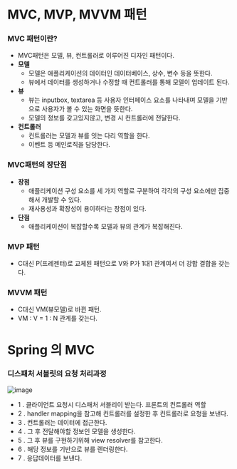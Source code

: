 # MVC, MVP, MVVM 패턴

### MVC 패턴이란?

- MVC패턴은 모델, 뷰, 컨트롤러로 이루어진 디자인 패턴이다.
- **모델**
    - 모델은 애플리케이션의 데이터인 데이터베이스, 상수, 변수 등을 뜻한다.
    - 뷰에서 데이터를 생성하거나 수정할 때 컨트롤러를 통해 모델이 업데이트 된다.
- **뷰**
    - 뷰는 inputbox, textarea 등 사용자 인터페이스 요소를 나타내며 모델을 기반으로 사용자가 볼 수 있는 화면을 뜻한다.
    - 모델의 정보를 갖고있지않고, 변경 시 컨트롤러에 전달한다.
- **컨트롤러**
    - 컨트롤러는 모델과 뷰를 잇는 다리 역할을 한다.
    - 이벤트 등 메인로직을 담당한다.

### MVC패턴의 장단점

- **장점**
    - 애플리케이션 구성 요소를 세 가지 역할로 구분하여 각각의 구성 요소에만 집중해서 개발할 수 있다.
    - 재사용성과 확장성이 용이하다는 장점이 있다.
- **단점**
    - 애플리케이션이 복잡할수록 모델과 뷰의 관계가 복잡해진다.

### MVP 패턴

- C대신 P(프레젠터)로 교체된 패턴으로 V와 P가 1대1 관계여서 더 강합 결합을 갖는다.

### MVVM 패턴

- C대신 VM(뷰모델)로 바뀐 패턴.
- VM : V = 1 : N 관계를 갖는다.

# Spring 의 MVC

### 디스패처 서블릿의 요청 처리과정
![image](https://user-images.githubusercontent.com/76714485/230365755-cf3740ed-3969-4196-9c2b-c1d24ab6c212.png)

- 1 . 클라이언트 요청시 디스패처 서블리이 받는다. 프론트의 컨트롤러 역할
- 2 . handler mapping을 참고해 컨트롤러를 설정한 후 컨트롤러로 요청을 보낸다.
- 3 . 컨트롤러는 데이터에 접근한다.
- 4 . 그 후 전달해야할 정보인 모델을 생성한다.
- 5 . 그 후 뷰를 구현하기위해 view resolver를 참고한다.
- 6 . 해당 정보를 기반으로 뷰를 렌더링한다.
- 7 . 응답데이터를 보낸다.
